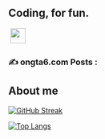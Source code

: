## Coding, for fun. 

<div id="badges">
<img src="https://komarev.com/ghpvc/?username=rossodev&style=flat-square&color=blue" alt=""/>
<img src="https://media.giphy.com/media/hvRJCLFzcasrR4ia7z/giphy.gif" width="30px"/>
</div>

### :writing_hand: ongta6.com Posts :

<!-- BLOG-POST-LIST:START -->
<!-- BLOG-POST-LIST:END -->

## About me

[![GitHub Streak](http://github-readme-streak-stats.herokuapp.com?user=rossodev&theme=dark&background=000000)](https://git.io/streak-stats)

[![Top Langs](https://github-readme-stats.vercel.app/api/top-langs/?username=rossodev)](https://github.com/anuraghazra/github-readme-stats)

<!--
**RossoDev/RossoDev** is a ✨ _special_ ✨ repository because its `README.md` (this file) appears on your GitHub profile.

Here are some ideas to get you started:

- 🔭 I’m currently working on ...
- 🌱 I’m currently learning ...
- 👯 I’m looking to collaborate on ...
- 🤔 I’m looking for help with ...
- 💬 Ask me about ...
- 📫 How to reach me: ...
- 😄 Pronouns: ...
- ⚡ Fun fact: ...
-->
